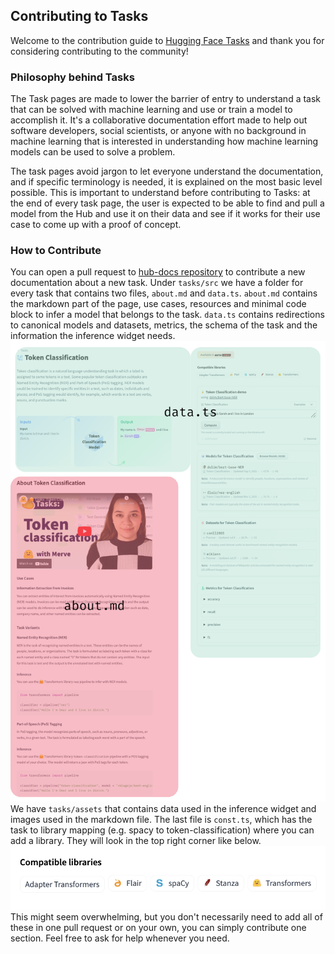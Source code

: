 ## Contributing to Tasks

Welcome to the contribution guide to [Hugging Face Tasks](https://huggingface.co/tasks) and thank you for considering contributing to the community!

### Philosophy behind Tasks

The Task pages are made to lower the barrier of entry to understand a task that can be solved with machine learning and use or train a model to accomplish it. It's a collaborative documentation effort made to help out software developers, social scientists, or anyone with no background in machine learning that is interested in understanding how machine learning models can be used to solve a problem. 

The task pages avoid jargon to let everyone understand the documentation, and if specific terminology is needed, it is explained on the most basic level possible. This is important to understand before contributing to Tasks: at the end of every task page, the user is expected to be able to find and pull a model from the Hub and use it on their data and see if it works for their use case to come up with a proof of concept.

### How to Contribute
You can open a pull request to [hub-docs repository](https://github.com/huggingface/hub-docs) to contribute a new documentation about a new task. Under `tasks/src` we have a folder for every task that contains two files, `about.md` and `data.ts`. `about.md` contains the markdown part of the page, use cases, resources and minimal code block to infer a model that belongs to the task. `data.ts` contains redirections to canonical models and datasets, metrics, the schema of the task and the information the inference widget needs. 
![Anatomy of a Task Page](tasks/assets/contribution-guide/anatomy.png)
We have `tasks/assets` that contains data used in the inference widget and images used in the markdown file. The last file is `const.ts`, which has the task to library mapping (e.g. spacy to token-classification) where you can add a library. They will look in the top right corner like below.
![Libraries of a Task](tasks/assets/contribution-guide/libraries.png)
This might seem overwhelming, but you don't necessarily need to add all of these in one pull request or on your own, you can simply contribute one section. Feel free to ask for help whenever you need. 